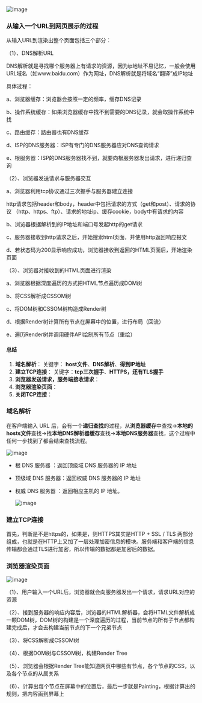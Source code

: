 ![image](https://github.com/yihan12/Blog/assets/44987698/d8237b82-84fb-4fd1-a1a7-10aba53d29f3)


### 从输入一个URL到网页展示的过程

从输入URL到渲染出整个页面包括三个部分：

（1）、DNS解析URL

DNS解析就是寻找哪个服务器上有请求的资源，因为ip地址不易记忆，一般会使用URL域名（如www.baidu.com）作为网址，DNS解析就是将域名“翻译”成IP地址

具体过程：

a、浏览器缓存：浏览器会按照一定的频率，缓存DNS记录

b、操作系统缓存：如果浏览器缓存中找不到需要的DNS记录，就会取操作系统中找

c、路由缓存：路由器也有DNS缓存

d、ISP的DNS服务器：ISP有专门的DNS服务器应对DNS查询请求

e、根服务器：ISP的DNS服务器找不到，就要向根服务器发出请求，进行递归查询

（2）、浏览器发送请求与服务器交互

a、浏览器利用tcp协议通过三次握手与服务器建立连接

http请求包括header和body，header中包括请求的方式（get和post）、请求的协议 （http、https、ftp）、请求的地址ip、缓存cookie，body中有请求的内容

b、浏览器根据解析到的IP地址和端口号发起http的get请求

c、服务器接收到http请求之后，开始搜索html页面，并使用http返回响应报文

d、若状态码为200显示响应成功，浏览器接收到返回的HTML页面后，开始渲染页面

（3）、浏览器对接收到的HTML页面进行渲染

a、浏览器根据深度遍历的方式把HTML节点遍历成DOM树

b、将CSS解析成CSSOM树

c、将DOM树和CSSOM树构造成Render树

d、根据Render树计算所有节点在屏幕中的位置，进行布局（回流）

e、遍历Render树并调用硬件API绘制所有节点（重绘）

#### 总结

1. **域名解析**： 关键字： **host文件**、**DNS解析**、**得到IP地址**
2. **建立TCP连接**：  关键字：**tcp三次握手**、**HTTPS，还有TLS握手**
3. **浏览器发送请求，服务端接收请求**：
4. **浏览器渲染页面**：
5. **关闭TCP连接**：



### 域名解析

在客户端输入 URL 后，会有一个**递归查找**的过程，从**浏览器缓存**中查找->**本地的hosts文件**查找->找**本地DNS解析器缓存**查找->**本地DNS服务器**查找，这个过程中任何一步找到了都会结束查找流程。

![image](https://github.com/yihan12/Blog/assets/44987698/5a33805d-0800-43c6-84c2-824529549924)


* 根 DNS 服务器 ：返回顶级域 DNS 服务器的 IP 地址
* 顶级域 DNS 服务器：返回权威 DNS 服务器的 IP 地址
* 权威 DNS 服务器 ：返回相应主机的 IP 地址。

  ![image](https://github.com/yihan12/Blog/assets/44987698/274c6b8b-7041-4629-88c5-63012a9197e1)


### 建立TCP连接
首先，判断是不是https的，如果是，则HTTPS其实是HTTP + SSL / TLS 两部分组成，也就是在HTTP上又加了一层处理加密信息的模块。服务端和客户端的信息传输都会通过TLS进行加密，所以传输的数据都是加密后的数据。


### 浏览器渲染页面

![image](https://github.com/yihan12/Blog/assets/44987698/7ae65fce-357e-4e60-ba2d-ffb03c1f0616)


（1）、用户输入一个URL后，浏览器就会向服务器发出一个请求，请求URL对应的资源

（2）、接到服务器的响应内容后，浏览器的HTML解析器，会将HTML文件解析成一颗DOM树，DOM树的构建是一个深度遍历的过程，当前节点的所有子节点都构建完成后，才会去构建当前节点的下一个兄弟节点

（3）、将CSS解析成CSSOM树

（4）、根据DOM树与CSSOM树，构建Render Tree

（5）、浏览器会根据Render Tree能知道网页中哪些有节点，各个节点的CSS，以及各个节点的从属关系

（6）、计算出每个节点在屏幕中的位置后，最后一步就是Painting，根据计算出的规则，把内容画到屏幕上

### 

